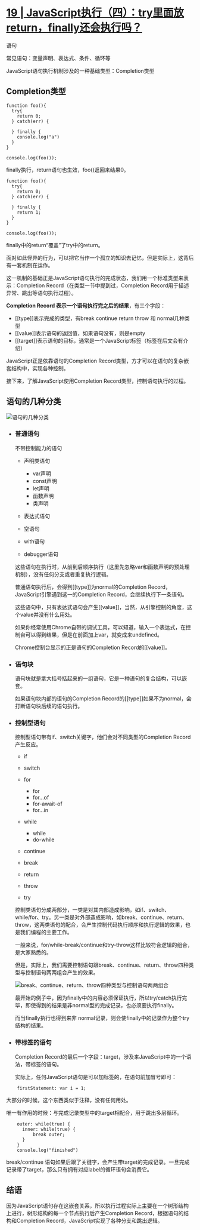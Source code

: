# [19 | JavaScript执行（四）：try里面放return，finally还会执行吗？](https://time.geekbang.org/column/article/83860?utm_source=time_web&utm_medium=menu)

  语句

  常见语句：变量声明、表达式、条件、循环等

  JavaScript语句执行机制涉及的一种基础类型：Completion类型

## Completion类型

```
function foo(){
  try{
    return 0;
  } catch(err) {

  } finally {
    console.log("a")
  }
}

console.log(foo());
```

  finally执行，return语句也生效，foo()返回来结果0。

```
function foo(){
  try{
    return 0;
  } catch(err) {

  } finally {
    return 1;
  }
}

console.log(foo());
```

  finally中的return“覆盖”了try中的return。

  面对如此怪异的行为，可以把它当作一个孤立的知识去记忆，但是实际上，这背后有一套机制在运作。

  这一机制的基础正是JavaScript语句执行的完成状态，我们用一个标准类型来表示：Completion Record（在类型一节中提到过，Completion Record用于描述异常、跳出等语句执行过程）。

  **Completion Record 表示一个语句执行完之后的结果**，有三个字段：
  - [[type]]表示完成的类型，有break continue return throw 和 normal几种类型
  - [[value]]表示语句的返回值，如果语句没有，则是empty
  - [[target]]表示语句的目标，通常是一个JavaScript标签（标签在后文会有介绍）
  
  JavaScript正是依靠语句的Completion Record类型，方才可以在语句的复杂嵌套结构中，实现各种控制。

  接下来，了解JavaScript使用Completion Record类型，控制语句执行的过程。

## 语句的几种分类

![语句的几种分类](https://static001.geekbang.org/resource/image/98/d5/98ce53be306344c018cddd6c083392d5.jpg)

- ### 普通语句
  
  不带控制能力的语句

  - 声明类语句
    - var声明
    - const声明
    - let声明
    - 函数声明
    - 类声明
  
  - 表达式语句
  - 空语句
  - with语句
  - debugger语句
  
  这些语句在执行时，从前到后顺序执行（这里先忽略var和函数声明的预处理机制），没有任何分支或者重复执行逻辑。

  普通语句执行后，会得到[[type]]为normal的Completion Record，JavaScript引擎遇到这一的Completion Record，会继续执行下一条语句。

  这些语句中，只有表达式语句会产生[[value]]，当然，从引擎控制的角度，这个value并没有什么用处。

  如果你经常使用Chrome自带的调试工具，可以知道，输入一个表达式，在控制台可以得到结果，但是在前面加上var，就变成来undefined。

  Chrome控制台显示的正是语句的Completion Record的[[value]]。

- ### 语句块

  语句块就是拿大括号括起来的一组语句，它是一种语句的复合结构，可以嵌套。

  如果语句块内部的语句的Completion Record的[[type]]如果不为normal，会打断语句块后续的语句执行。


  
- ### 控制型语句

  控制型语句带有if、switch关键字，他们会对不同类型的Completion Record产生反应。
  
  - if
  - switch
  - for
    - for
    - for...of
    - for-await-of
    - for...in
  
  - while
    - while
    - do-while
  
  - continue
  - break
  - return
  - throw
  - try

  控制类语句分成两部分，一类是对其内部造成影响，如if、switch、while/for、try。另一类是对外部造成影响，如break、continue、return、throw，这两类语句的配合，会产生控制代码执行顺序和执行逻辑的效果，也是我们编程的主要工作。

  一般来说，for/while-break/continue和try-throw这样比较符合逻辑的组合，是大家熟悉的。

  但是，实际上，我们需要控制语句跟break、continue、return、throw四种类型与控制语句两两组合产生的效果。

  ![break、continue、return、throw四种类型与控制语句两两组合](https://static001.geekbang.org/resource/image/77/d3/7760027d7ee09bdc8ec140efa9caf1d3.png)

  最开始的例子中，因为finally中的内容必须保证执行，所以try/catch执行完毕，即使得到的结果是非normal型的完成记录，也必须要执行finally。

  而当finally执行也得到来非 normal记录，则会使finally中的记录作为整个try结构的结果。

- ### 带标签的语句

  Completion Record的最后一个字段：target，涉及来JavaScript中的一个语法，带标签的语句。

  实际上，任何JavaScript语句是可以加标签的，在语句前加冒号即可：

```
    firstStatement: var i = 1;
```

  大部分的时候，这个东西类似于注释，没有任何用处。

  唯一有作用的时候：与完成记录类型中的target相配合，用于跳出多层循环。

```
    outer: while(true) {
      inner: while(true) {
          break outer;
      }
    }
    console.log("finished")
```

  break/continue 语句如果后跟了关键字，会产生带target的完成记录。一旦完成记录带了target，那么只有拥有对应label的循环语句会消费它。



## 结语

因为JavaScript语句存在这嵌套关系，所以执行过程实际上主要在一个树形结构上进行，树形结构的每一个节点执行后产生Completion Record，根据语句的结构和Completion Record，JavaScript实现了各种分支和跳出逻辑。


